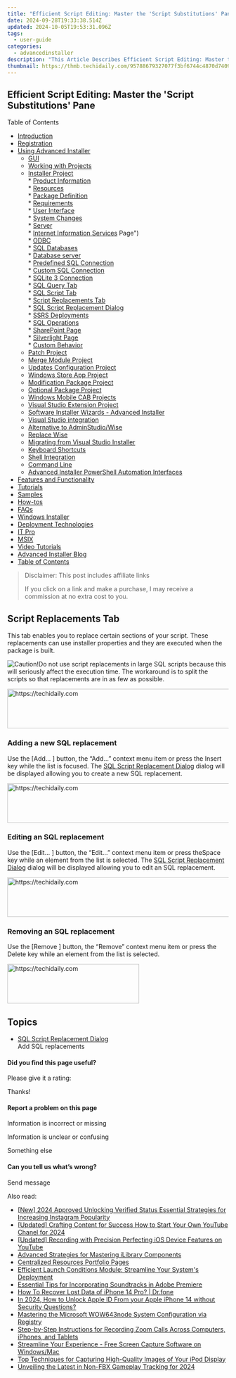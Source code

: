 ```yaml
---
title: "Efficient Script Editing: Master the 'Script Substitutions' Pane"
date: 2024-09-28T19:33:38.514Z
updated: 2024-10-05T19:53:31.096Z
tags:
  - user-guide
categories:
  - advancedinstaller
description: "This Article Describes Efficient Script Editing: Master the 'Script Substitutions' Pane"
thumbnail: https://thmb.techidaily.com/95788679327077f3bf6744c4870d74096e3663b00fb525d667e1a6c4f5883874.jpg
---
```


## Efficient Script Editing: Master the 'Script Substitutions' Pane

Table of Contents

* [Introduction](https://tools.techidaily.com/advancedinstaller/products/)
* [Registration](https://tools.techidaily.com/advancedinstaller/products/)
* [Using Advanced Installer](https://tools.techidaily.com/advancedinstaller/products/)  
   * [GUI](https://tools.techidaily.com/advancedinstaller/products/)  
   * [Working with Projects](https://tools.techidaily.com/advancedinstaller/products/)  
   * [Installer Project](https://tools.techidaily.com/advancedinstaller/products/)  
         * [Product Information](https://tools.techidaily.com/advancedinstaller/products/)  
         * [Resources](https://tools.techidaily.com/advancedinstaller/products/)  
         * [Package Definition](https://tools.techidaily.com/advancedinstaller/products/)  
         * [Requirements](https://tools.techidaily.com/advancedinstaller/products/)  
         * [User Interface](https://tools.techidaily.com/advancedinstaller/products/)  
         * [System Changes](https://tools.techidaily.com/advancedinstaller/products/)  
         * [Server](https://tools.techidaily.com/advancedinstaller/products/)  
                  * [Internet Information Services](https://tools.techidaily.com/advancedinstaller/products/) Page")  
                  * [ODBC](https://tools.techidaily.com/advancedinstaller/products/)  
                  * [SQL Databases](https://tools.techidaily.com/advancedinstaller/products/)  
                              * [Database server](https://tools.techidaily.com/advancedinstaller/products/)  
                                             * [Predefined SQL Connection](https://tools.techidaily.com/advancedinstaller/products/)  
                                             * [Custom SQL Connection](https://tools.techidaily.com/advancedinstaller/products/)  
                                             * [SQLite 3 Connection](https://tools.techidaily.com/advancedinstaller/products/)  
                                             * [SQL Query Tab](https://tools.techidaily.com/advancedinstaller/products/)  
                                             * [SQL Script Tab](https://tools.techidaily.com/advancedinstaller/products/)  
                                             * [Script Replacements Tab](https://tools.techidaily.com/advancedinstaller/products/)  
                                                               * [SQL Script Replacement Dialog](https://tools.techidaily.com/advancedinstaller/products/)  
                              * [SSRS Deployments](https://tools.techidaily.com/advancedinstaller/products/)  
                              * [SQL Operations](https://tools.techidaily.com/advancedinstaller/products/)  
                  * [SharePoint Page](https://tools.techidaily.com/advancedinstaller/products/)  
                  * [Silverlight Page](https://tools.techidaily.com/advancedinstaller/products/)  
         * [Custom Behavior](https://tools.techidaily.com/advancedinstaller/products/)  
   * [Patch Project](https://tools.techidaily.com/advancedinstaller/products/)  
   * [Merge Module Project](https://tools.techidaily.com/advancedinstaller/products/)  
   * [Updates Configuration Project](https://tools.techidaily.com/advancedinstaller/products/)  
   * [Windows Store App Project](https://tools.techidaily.com/advancedinstaller/products/)  
   * [Modification Package Project](https://tools.techidaily.com/advancedinstaller/products/)  
   * [Optional Package Project](https://tools.techidaily.com/advancedinstaller/products/)  
   * [Windows Mobile CAB Projects](https://tools.techidaily.com/advancedinstaller/products/)  
   * [Visual Studio Extension Project](https://tools.techidaily.com/advancedinstaller/products/)  
   * [Software Installer Wizards - Advanced Installer](https://tools.techidaily.com/advancedinstaller/products/)  
   * [Visual Studio integration](https://tools.techidaily.com/advancedinstaller/products/)  
   * [Alternative to AdminStudio/Wise](https://tools.techidaily.com/advancedinstaller/products/)  
   * [Replace Wise](https://tools.techidaily.com/advancedinstaller/products/)  
   * [Migrating from Visual Studio Installer](https://tools.techidaily.com/advancedinstaller/products/)  
   * [Keyboard Shortcuts](https://tools.techidaily.com/advancedinstaller/products/)  
   * [Shell Integration](https://tools.techidaily.com/advancedinstaller/products/)  
   * [Command Line](https://tools.techidaily.com/advancedinstaller/products/)  
   * [Advanced Installer PowerShell Automation Interfaces](https://tools.techidaily.com/advancedinstaller/products/)
* [Features and Functionality](https://tools.techidaily.com/advancedinstaller/products/)
* [Tutorials](https://tools.techidaily.com/advancedinstaller/products/)
* [Samples](https://tools.techidaily.com/advancedinstaller/products/)
* [How-tos](https://tools.techidaily.com/advancedinstaller/products/)
* [FAQs](https://tools.techidaily.com/advancedinstaller/products/)
* [Windows Installer](https://tools.techidaily.com/advancedinstaller/products/)
* [Deployment Technologies](https://tools.techidaily.com/advancedinstaller/products/)
* [IT Pro](https://tools.techidaily.com/advancedinstaller/products/)
* [MSIX](https://tools.techidaily.com/advancedinstaller/products/)
* [Video Tutorials](https://tools.techidaily.com/advancedinstaller/products/)
* [Advanced Installer Blog](https://tools.techidaily.com/advancedinstaller/products/)
* [Table of Contents](https://tools.techidaily.com/advancedinstaller/products/)

>  Disclaimer: This post includes affiliate links
>
>  If you click on a link and make a purchase, I may receive a commission at no extra cost to you.
>

## Script Replacements Tab

This tab enables you to replace certain sections of your script. These replacements can use installer properties and they are executed when the package is built.

![Caution!](https://cdn.advancedinstaller.com/svg/common/IconMessageWarning.svg)Do not use script replacements in large SQL scripts because this will seriously affect the execution time. The workaround is to split the scripts so that replacements are in as few as possible.

<!-- affiliate ads begin -->
<a href="https://aligracehair.sjv.io/c/5597632/1934292/19272" target="_top" id="1934292">
  <img src="//a.impactradius-go.com/display-ad/19272-1934292" border="0" alt="https://techidaily.com" width="728" height="90"/>
</a>
<img height="0" width="0" src="https://aligracehair.sjv.io/i/5597632/1934292/19272" style="position:absolute;visibility:hidden;" border="0" />
<!-- affiliate ads end -->

### Adding a new SQL replacement

Use the \[Add... \] button, the “Add...” context menu item or press the Insert key while the list is focused. The [SQL Script Replacement Dialog](https://tools.techidaily.com/advancedinstaller/products/) dialog will be displayed allowing you to create a new SQL replacement.

<!-- affiliate ads begin -->
<a href="https://aligracehair.sjv.io/c/5597632/1959764/19272" target="_top" id="1959764">
  <img src="//a.impactradius-go.com/display-ad/19272-1959764" border="0" alt="https://techidaily.com" width="728" height="90"/>
</a>
<img height="0" width="0" src="https://aligracehair.sjv.io/i/5597632/1959764/19272" style="position:absolute;visibility:hidden;" border="0" />
<!-- affiliate ads end -->

### Editing an SQL replacement

Use the \[Edit... \] button, the “Edit...” context menu item or press theSpace key while an element from the list is selected. The [SQL Script Replacement Dialog](https://tools.techidaily.com/advancedinstaller/products/) dialog will be displayed allowing you to edit an SQL replacement.

<!-- affiliate ads begin -->
<a href="https://appsumo.8odi.net/c/5597632/2123748/7443" target="_top" id="2123748">
  <img src="//a.impactradius-go.com/display-ad/7443-2123748" border="0" alt="https://techidaily.com" width="600" height="90"/>
</a>
<img height="0" width="0" src="https://appsumo.8odi.net/i/5597632/2123748/7443" style="position:absolute;visibility:hidden;" border="0" />
<!-- affiliate ads end -->

### Removing an SQL replacement

Use the \[Remove \] button, the “Remove” context menu item or press the Delete key while an element from the list is selected.

<!-- affiliate ads begin -->
<a href="https://aligracehair.sjv.io/c/5597632/1925468/19272" target="_top" id="1925468">
  <img src="//a.impactradius-go.com/display-ad/19272-1925468" border="0" alt="https://techidaily.com" width="300" height="90"/>
</a>
<img height="0" width="0" src="https://aligracehair.sjv.io/i/5597632/1925468/19272" style="position:absolute;visibility:hidden;" border="0" />
<!-- affiliate ads end -->

## Topics

* [SQL Script Replacement Dialog](https://tools.techidaily.com/advancedinstaller/products/)  
Add SQL replacements

#### Did you find this page useful?

Please give it a rating:

 Thanks!

#### Report a problem on this page

Information is incorrect or missing

Information is unclear or confusing

Something else

#### Can you tell us what’s wrong?

Send message

<ins class="adsbygoogle"
     style="display:block"
     data-ad-format="autorelaxed"
     data-ad-client="ca-pub-7571918770474297"
     data-ad-slot="1223367746"></ins>

<ins class="adsbygoogle"
     style="display:block"
     data-ad-client="ca-pub-7571918770474297"
     data-ad-slot="8358498916"
     data-ad-format="auto"
     data-full-width-responsive="true"></ins>

<span class="atpl-alsoreadstyle">Also read:</span>
<div><ul>
<li><a href="https://instagram-videos.techidaily.com/new-2024-approved-unlocking-verified-status-essential-strategies-for-increasing-instagram-popularity/"><u>[New] 2024 Approved Unlocking Verified Status Essential Strategies for Increasing Instagram Popularity</u></a></li>
<li><a href="https://facebook-record-videos.techidaily.com/updated-crafting-content-for-success-how-to-start-your-own-youtube-chanel-for-2024/"><u>[Updated] Crafting Content for Success How to Start Your Own YouTube Chanel for 2024</u></a></li>
<li><a href="https://facebook-video-share.techidaily.com/updated-recording-with-precision-perfecting-ios-device-features-on-youtube/"><u>[Updated] Recording with Precision Perfecting iOS Device Features on YouTube</u></a></li>
<li><a href="https://fox-tips.techidaily.com/advanced-strategies-for-mastering-ilibrary-components/"><u>Advanced Strategies for Mastering iLibrary Components</u></a></li>
<li><a href="https://fox-tips.techidaily.com/centralized-resources-portfolio-pages/"><u>Centralized Resources Portfolio Pages</u></a></li>
<li><a href="https://fox-tips.techidaily.com/efficient-launch-conditions-module-streamline-your-systems-deployment/"><u>Efficient Launch Conditions Module: Streamline Your System's Deployment</u></a></li>
<li><a href="https://extra-hints.techidaily.com/essential-tips-for-incorporating-soundtracks-in-adobe-premiere/"><u>Essential Tips for Incorporating Soundtracks in Adobe Premiere</u></a></li>
<li><a href="https://blog-min.techidaily.com/how-to-recover-lost-data-of-iphone-14-pro-drfone-by-drfone-ios-data-recovery-ios-data-recovery/"><u>How To Recover Lost Data of iPhone 14 Pro? | Dr.fone</u></a></li>
<li><a href="https://apple-account.techidaily.com/in-2024-how-to-unlock-apple-id-from-your-apple-iphone-14-without-security-questions-by-drfone-ios/"><u>In 2024, How to Unlock Apple ID From your Apple iPhone 14 without Security Questions?</u></a></li>
<li><a href="https://fox-tips.techidaily.com/mastering-the-microsoft-wow643node-system-configuration-via-registry/"><u>Mastering the Microsoft WOW643node System Configuration via Registry</u></a></li>
<li><a href="https://fox-tips.techidaily.com/step-by-step-instructions-for-recording-zoom-calls-across-computers-iphones-and-tablets/"><u>Step-by-Step Instructions for Recording Zoom Calls Across Computers, iPhones, and Tablets</u></a></li>
<li><a href="https://screen-recording.techidaily.com/streamline-your-experience-free-screen-capture-software-on-windowsmac/"><u>Streamline Your Experience - Free Screen Capture Software on Windows/Mac</u></a></li>
<li><a href="https://fox-tips.techidaily.com/top-techniques-for-capturing-high-quality-images-of-your-ipod-display/"><u>Top Techniques for Capturing High-Quality Images of Your iPod Display</u></a></li>
<li><a href="https://desktop-recording.techidaily.com/unveiling-the-latest-in-non-fbx-gameplay-tracking-for-2024/"><u>Unveiling the Latest in Non-FBX Gameplay Tracking for 2024</u></a></li>
</ul></div>

